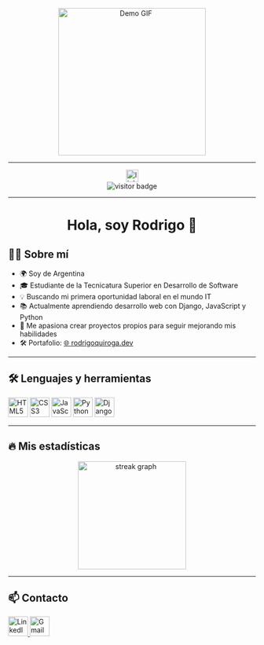 <div align="center">
  <img height="300" src="https://i.imgur.com/nrv2iqF.gif" alt="Demo GIF"/>
</div>

---

<div align="center">
  <a href="https://www.linkedin.com/in/tu-usuario">
    <img src="https://img.shields.io/static/v1?message=LinkedIn&logo=linkedin&label=&color=0077B5&logoColor=white&labelColor=&style=for-the-badge" height="25" alt="linkedin logo" />
  </a>
</div>

<div align="center">
  <img src="https://visitor-badge.laobi.icu/badge?page_id=elprofe123.elprofe123" alt="visitor badge" />
</div>

---

<h1 align="center">Hola, soy Rodrigo 👋</h1>

## 👩‍💻 Sobre mí

- 🌍 Soy de Argentina  
- 🎓 Estudiante de la Tecnicatura Superior en Desarrollo de Software  
- 💡 Buscando mi primera oportunidad laboral en el mundo IT  
- 📚 Actualmente aprendiendo desarrollo web con Django, JavaScript y Python  
- 🎯 Me apasiona crear proyectos propios para seguir mejorando mis habilidades  
- 🛠️ Portafolio: [🌐 rodrigoquiroga.dev](https://rodrigoquiroga.dev) <!-- Cambiá este link por el real -->

---

## 🛠 Lenguajes y herramientas

<div align="left">
  <img src="https://cdn.jsdelivr.net/gh/devicons/devicon/icons/html5/html5-original.svg" height="40" alt="HTML5" />
  <img src="https://cdn.jsdelivr.net/gh/devicons/devicon/icons/css3/css3-original.svg" height="40" alt="CSS3" />
  <img src="https://cdn.jsdelivr.net/gh/devicons/devicon/icons/javascript/javascript-original.svg" height="40" alt="JavaScript" />
  <img src="https://cdn.jsdelivr.net/gh/devicons/devicon/icons/python/python-original.svg" height="40" alt="Python" />
  <img src="https://cdn.jsdelivr.net/gh/devicons/devicon/icons/django/django-plain.svg" height="40" alt="Django" />
</div>

---

## 🔥 Mis estadísticas

<div align="center">
  <img src="https://streak-stats.demolab.com?user=elprofe123&locale=es&mode=daily&theme=dark&hide_border=false&border_radius=5" height="220" alt="streak graph" />
</div>

---

## 📫 Contacto

<div align="left">
  <a href="https://www.linkedin.com/in/tu-usuario">
    <img src="https://raw.githubusercontent.com/maurodesouza/profile-readme-generator/master/src/assets/icons/social/linkedin/default.svg" width="40" height="40" alt="LinkedIn" />
  </a>
  <a href="mailto:rodrigoquiroga932@gmail.com">
    <img src="https://raw.githubusercontent.com/maurodesouza/profile-readme-generator/master/src/assets/icons/social/gmail/default.svg" width="40" height="40" alt="Gmail" />
  </a>
</div>
